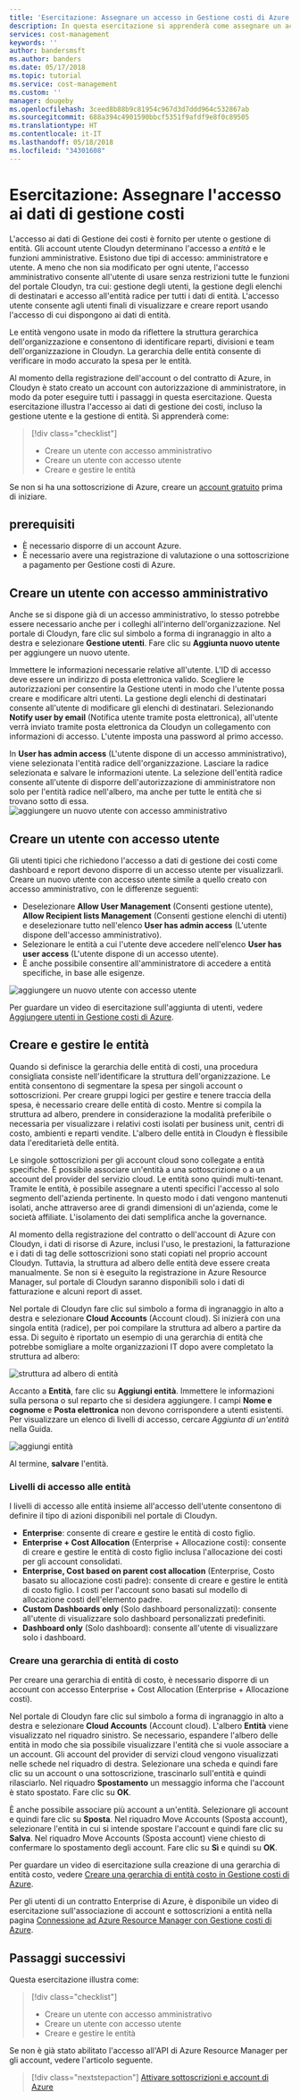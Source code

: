 ```yaml
---
title: 'Esercitazione: Assegnare un accesso in Gestione costi di Azure | Microsoft Docs'
description: In questa esercitazione si apprenderà come assegnare un accesso ai dati di gestione costi con account utente che definiscono i livelli di accesso alle entità.
services: cost-management
keywords: ''
author: bandersmsft
ms.author: banders
ms.date: 05/17/2018
ms.topic: tutorial
ms.service: cost-management
ms.custom: ''
manager: dougeby
ms.openlocfilehash: 3ceed8b88b9c81954c967d3d7ddd964c532867ab
ms.sourcegitcommit: 688a394c4901590bbcf5351f9afdf9e8f0c89505
ms.translationtype: HT
ms.contentlocale: it-IT
ms.lasthandoff: 05/18/2018
ms.locfileid: "34301608"
---
```

# <a name="tutorial-assign-access-to-cost-management-data"></a>Esercitazione: Assegnare l'accesso ai dati di gestione costi

L'accesso ai dati di Gestione dei costi è fornito per utente o gestione di entità. Gli account utente Cloudyn determinano l'accesso a *entità* e le funzioni amministrative. Esistono due tipi di accesso: amministratore e utente. A meno che non sia modificato per ogni utente, l'accesso amministrativo consente all'utente di usare senza restrizioni tutte le funzioni del portale Cloudyn, tra cui: gestione degli utenti, la gestione degli elenchi di destinatari e accesso all'entità radice per tutti i dati di entità. L'accesso utente consente agli utenti finali di visualizzare e creare report usando l'accesso di cui dispongono ai dati di entità.

Le entità vengono usate in modo da riflettere la struttura gerarchica dell'organizzazione e consentono di identificare reparti, divisioni e team dell'organizzazione in Cloudyn. La gerarchia delle entità consente di verificare in modo accurato la spesa per le entità.

Al momento della registrazione dell'account o del contratto di Azure, in Cloudyn è stato creato un account con autorizzazione di amministratore, in modo da poter eseguire tutti i passaggi in questa esercitazione. Questa esercitazione illustra l'accesso ai dati di gestione dei costi, incluso la gestione utente e la gestione di entità. Si apprenderà come:

> [!div class="checklist"]
> * Creare un utente con accesso amministrativo
> * Creare un utente con accesso utente
> * Creare e gestire le entità


Se non si ha una sottoscrizione di Azure, creare un [account gratuito](https://azure.microsoft.com/free/?WT.mc_id=A261C142F) prima di iniziare.

## <a name="prerequisites"></a>prerequisiti

- È necessario disporre di un account Azure.
- È necessario avere una registrazione di valutazione o una sottoscrizione a pagamento per Gestione costi di Azure.

## <a name="create-a-user-with-admin-access"></a>Creare un utente con accesso amministrativo

Anche se si dispone già di un accesso amministrativo, lo stesso potrebbe essere necessario anche per i colleghi all'interno dell'organizzazione. Nel portale di Cloudyn, fare clic sul simbolo a forma di ingranaggio in alto a destra e selezionare **Gestione utenti**. Fare clic su **Aggiunta nuovo utente** per aggiungere un nuovo utente.

Immettere le informazioni necessarie relative all'utente. L'ID di accesso deve essere un indirizzo di posta elettronica valido. Scegliere le autorizzazioni per consentire la Gestione utenti in modo che l'utente possa creare e modificare altri utenti. La gestione degli elenchi di destinatari consente all'utente di modificare gli elenchi di destinatari. Selezionando **Notify user by email** (Notifica utente tramite posta elettronica), all'utente verrà inviato tramite posta elettronica da Cloudyn un collegamento con informazioni di accesso. L'utente imposta una password al primo accesso.

In **User has admin access** (L'utente dispone di un accesso amministrativo), viene selezionata l'entità radice dell'organizzazione. Lasciare la radice selezionata e salvare le informazioni utente. La selezione dell'entità radice consente all'utente di disporre dell'autorizzazione di amministratore non solo per l'entità radice nell'albero, ma anche per tutte le entità che si trovano sotto di essa.  
  ![aggiungere un nuovo utente con accesso amministrativo](.\media\tutorial-user-access\new-admin-access.png)

## <a name="create-a-user-with-user-access"></a>Creare un utente con accesso utente
Gli utenti tipici che richiedono l'accesso a dati di gestione dei costi come dashboard e report devono disporre di un accesso utente per visualizzarli. Creare un nuovo utente con accesso utente simile a quello creato con accesso amministrativo, con le differenze seguenti:

- Deselezionare **Allow User Management** (Consenti gestione utente), **Allow Recipient lists Management** (Consenti gestione elenchi di utenti) e deselezionare tutto nell'elenco **User has admin access** (L'utente dispone dell'accesso amministrativo).
- Selezionare le entità a cui l'utente deve accedere nell'elenco **User has user access** (L'utente dispone di un accesso utente).
- È anche possibile consentire all'amministratore di accedere a entità specifiche, in base alle esigenze.

![aggiungere un nuovo utente con accesso utente](.\media\tutorial-user-access\new-user-access.png)

Per guardare un video di esercitazione sull'aggiunta di utenti, vedere [Aggiungere utenti in Gestione costi di Azure](https://youtu.be/Nzn7GLahx30).

## <a name="create-and-manage-entities"></a>Creare e gestire le entità

Quando si definisce la gerarchia delle entità di costi, una procedura consigliata consiste nell'identificare la struttura dell'organizzazione. Le entità consentono di segmentare la spesa per singoli account o sottoscrizioni. Per creare gruppi logici per gestire e tenere traccia della spesa, è necessario creare delle entità di costo. Mentre si compila la struttura ad albero, prendere in considerazione la modalità preferibile o necessaria per visualizzare i relativi costi isolati per business unit, centri di costo, ambienti e reparti vendite. L'albero delle entità in Cloudyn è flessibile data l'ereditarietà delle entità.

Le singole sottoscrizioni per gli account cloud sono collegate a entità specifiche. È possibile associare un'entità a una sottoscrizione o a un account del provider del servizio cloud. Le entità sono quindi multi-tenant. Tramite le entità, è possibile assegnare a utenti specifici l'accesso al solo segmento dell'azienda pertinente. In questo modo i dati vengono mantenuti isolati, anche attraverso aree di grandi dimensioni di un'azienda, come le società affiliate. L'isolamento dei dati semplifica anche la governance.  

Al momento della registrazione del contratto o dell'account di Azure con Cloudyn, i dati di risorse di Azure, inclusi l'uso, le prestazioni, la fatturazione e i dati di tag delle sottoscrizioni sono stati copiati nel proprio account Cloudyn. Tuttavia, la struttura ad albero delle entità deve essere creata manualmente. Se non si è eseguito la registrazione in Azure Resource Manager, sul portale di Cloudyn saranno disponibili solo i dati di fatturazione e alcuni report di asset.

Nel portale di Cloudyn fare clic sul simbolo a forma di ingranaggio in alto a destra e selezionare **Cloud Accounts** (Account cloud). Si inizierà con una singola entità (radice), per poi compilare la struttura ad albero a partire da essa. Di seguito è riportato un esempio di una gerarchia di entità che potrebbe somigliare a molte organizzazioni IT dopo avere completato la struttura ad albero:

![struttura ad albero di entità](.\media\tutorial-user-access\entity-tree.png)

Accanto a **Entità**, fare clic su **Aggiungi entità**. Immettere le informazioni sulla persona o sul reparto che si desidera aggiungere. I campi **Nome e cognome** e **Posta elettronica** non devono corrispondere a utenti esistenti. Per visualizzare un elenco di livelli di accesso, cercare *Aggiunta di un'entità* nella Guida.

![aggiungi entità](.\media\tutorial-user-access\add-entity.png)

Al termine, **salvare** l'entità.

### <a name="entity-access-levels"></a>Livelli di accesso alle entità

I livelli di accesso alle entità insieme all'accesso dell'utente consentono di definire il tipo di azioni disponibili nel portale di Cloudyn.

- **Enterprise**: consente di creare e gestire le entità di costo figlio.
- **Enterprise + Cost Allocation** (Enterprise + Allocazione costi): consente di creare e gestire le entità di costo figlio inclusa l'allocazione dei costi per gli account consolidati.
- **Enterprise, Cost based on parent cost allocation** (Enterprise, Costo basato su allocazione costi padre): consente di creare e gestire le entità di costo figlio. I costi per l'account sono basati sul modello di allocazione costi dell'elemento padre.
- **Custom Dashboards only** (Solo dashboard personalizzati): consente all'utente di visualizzare solo dashboard personalizzati predefiniti.
- **Dashboard only** (Solo dashboard): consente all'utente di visualizzare solo i dashboard.

### <a name="create-a-cost-entity-hierarchy"></a>Creare una gerarchia di entità di costo

Per creare una gerarchia di entità di costo, è necessario disporre di un account con accesso Enterprise + Cost Allocation (Enterprise + Allocazione costi).

Nel portale di Cloudyn fare clic sul simbolo a forma di ingranaggio in alto a destra e selezionare **Cloud Accounts** (Account cloud). L'albero **Entità** viene visualizzato nel riquadro sinistro. Se necessario, espandere l'albero delle entità in modo che sia possibile visualizzare l'entità che si vuole associare a un account.  Gli account del provider di servizi cloud vengono visualizzati nelle schede nel riquadro di destra. Selezionare una scheda e quindi fare clic su un account o una sottoscrizione, trascinarlo sull'entità e quindi rilasciarlo. Nel riquadro **Spostamento** un messaggio informa che l'account è stato spostato. Fare clic su **OK**.

È anche possibile associare più account a un'entità. Selezionare gli account e quindi fare clic su **Sposta**. Nel riquadro Move Accounts (Sposta account), selezionare l'entità in cui si intende spostare l'account e quindi fare clic su **Salva**. Nel riquadro Move Accounts (Sposta account) viene chiesto di confermare lo spostamento degli account. Fare clic su **Sì** e quindi su **OK**.

Per guardare un video di esercitazione sulla creazione di una gerarchia di entità costo, vedere [Creare una gerarchia di entità costo in Gestione costi di Azure](https://youtu.be/dAd9G7u0FmU).

Per gli utenti di un contratto Enterprise di Azure, è disponibile un video di esercitazione sull'associazione di account e sottoscrizioni a entità nella pagina [Connessione ad Azure Resource Manager con Gestione costi di Azure](https://youtu.be/oCIwvfBB6kk).

## <a name="next-steps"></a>Passaggi successivi

Questa esercitazione illustra come:

> [!div class="checklist"]
> * Creare un utente con accesso amministrativo
> * Creare un utente con accesso utente
> * Creare e gestire le entità


Se non è già stato abilitato l'accesso all'API di Azure Resource Manager per gli account, vedere l'articolo seguente.

> [!div class="nextstepaction"]
> [Attivare sottoscrizioni e account di Azure](activate-subs-accounts.md)
